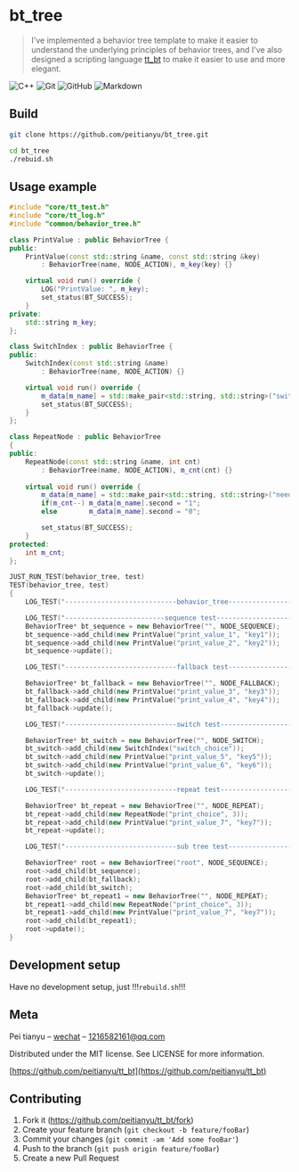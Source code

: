 # bt_tree
> I've implemented a behavior tree template to make it easier to understand the underlying principles of behavior trees, and I've also designed a scripting language [tt_bt](https://github.com/peitianyu/tt_bt) to make it easier to use and more elegant.

![C++](https://img.shields.io/badge/-C++-333333?style=flat&logo=c%2B%2B&logoColor=00599C)
![Git](https://img.shields.io/badge/-Git-333333?style=flat&logo=git)
![GitHub](https://img.shields.io/badge/-GitHub-333333?style=flat&logo=github)
![Markdown](https://img.shields.io/badge/-Markdown-333333?style=flat&logo=markdown)

## Build

```sh
git clone https://github.com/peitianyu/bt_tree.git

cd bt_tree
./rebuid.sh
```

## Usage example

```c++
#include "core/tt_test.h"
#include "core/tt_log.h"
#include "common/behavior_tree.h"

class PrintValue : public BehaviorTree {
public:
    PrintValue(const std::string &name, const std::string &key)
        : BehaviorTree(name, NODE_ACTION), m_key(key) {}

    virtual void run() override {
        LOG("PrintValue: ", m_key);
        set_status(BT_SUCCESS);
    }
private:
    std::string m_key;
};

class SwitchIndex : public BehaviorTree {
public:
    SwitchIndex(const std::string &name)
        : BehaviorTree(name, NODE_ACTION) {}

    virtual void run() override {
        m_data[m_name] = std::make_pair<std::string, std::string>("switch_index", "1");
        set_status(BT_SUCCESS);
    }
};

class RepeatNode : public BehaviorTree
{
public:
    RepeatNode(const std::string &name, int cnt) 
        : BehaviorTree(name, NODE_ACTION), m_cnt(cnt) {}
    
    virtual void run() override {
        m_data[m_name] = std::make_pair<std::string, std::string>("need_repeat", "1");
        if(m_cnt--) m_data[m_name].second = "1";
        else        m_data[m_name].second = "0"; 

        set_status(BT_SUCCESS);  
    }
protected:
    int m_cnt;
};

JUST_RUN_TEST(behavior_tree, test)
TEST(behavior_tree, test)
{
    LOG_TEST("----------------------------behavior_tree--------------------------");

    LOG_TEST("-------------------------sequence test--------------------------");
    BehaviorTree* bt_sequence = new BehaviorTree("", NODE_SEQUENCE);
    bt_sequence->add_child(new PrintValue("print_value_1", "key1"));
    bt_sequence->add_child(new PrintValue("print_value_2", "key2"));
    bt_sequence->update();

    LOG_TEST("----------------------------fallback test----------------------------");

    BehaviorTree* bt_fallback = new BehaviorTree("", NODE_FALLBACK);
    bt_fallback->add_child(new PrintValue("print_value_3", "key3"));
    bt_fallback->add_child(new PrintValue("print_value_4", "key4"));
    bt_fallback->update();

    LOG_TEST("----------------------------switch test----------------------------");

    BehaviorTree* bt_switch = new BehaviorTree("", NODE_SWITCH);
    bt_switch->add_child(new SwitchIndex("switch_choice"));
    bt_switch->add_child(new PrintValue("print_value_5", "key5"));
    bt_switch->add_child(new PrintValue("print_value_6", "key6"));
    bt_switch->update();

    LOG_TEST("----------------------------repeat test----------------------------");

    BehaviorTree* bt_repeat = new BehaviorTree("", NODE_REPEAT);
    bt_repeat->add_child(new RepeatNode("print_choice", 3));
    bt_repeat->add_child(new PrintValue("print_value_7", "key7"));
    bt_repeat->update();

    LOG_TEST("----------------------------sub tree test----------------------------");

    BehaviorTree* root = new BehaviorTree("root", NODE_SEQUENCE);
    root->add_child(bt_sequence);
    root->add_child(bt_fallback);
    root->add_child(bt_switch);
    BehaviorTree* bt_repeat1 = new BehaviorTree("", NODE_REPEAT);
    bt_repeat1->add_child(new RepeatNode("print_choice", 3));
    bt_repeat1->add_child(new PrintValue("print_value_7", "key7"));
    root->add_child(bt_repeat1);
    root->update();
}
```

## Development setup

Have no development setup, just !!!`rebuild.sh`!!!

## Meta

Pei tianyu – [wechat](pty2182) – 1216582161@qq.com

Distributed under the MIT license. See LICENSE for more information.

[https://github.com/peitianyu/tt_bt](https://github.com/peitianyu/tt_bt)

## Contributing

1. Fork it (<https://github.com/peitianyu/tt_bt/fork>)
2. Create your feature branch (`git checkout -b feature/fooBar`)
3. Commit your changes (`git commit -am 'Add some fooBar'`)
4. Push to the branch (`git push origin feature/fooBar`)
5. Create a new Pull Request
